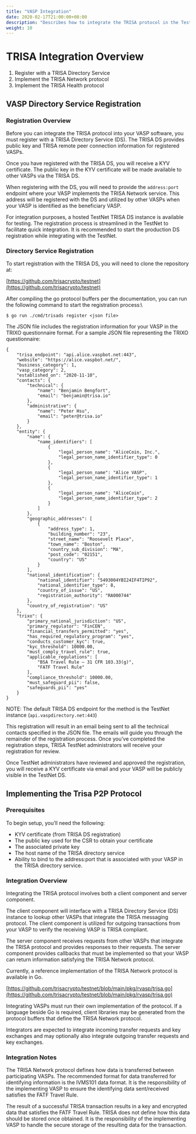```yaml
---
title: "VASP Integration"
date: 2020-02-17T21:00:00+08:00
description: "Describes how to integrate the TRISA protocol in the TestNet"
weight: 10
---
```


# TRISA Integration Overview

1. Register with a TRISA Directory Service
2. Implement the TRISA Network protocol
3. Implement the TRISA Health protocol

## VASP Directory Service Registration

### Registration Overview

Before you can integrate the TRISA protocol into your VASP software, you must register with a TRISA Directory Service (DS).  The TRISA DS provides public key and TRISA remote peer connection information for registered VASPs.

Once you have registered with the TRISA DS, you will receive a KYV certificate.  The public key in the KYV certificate will be made available to other VASPs via the TRISA DS.

When registering with the DS, you will need to provide the `address:port` endpoint where your VASP implements the TRISA Network service. This address will be registered with the DS and utilized by other VASPs when your VASP is identified as the beneficiary VASP.

For integration purposes, a hosted TestNet TRISA DS instance is available for testing.  The registration process is streamlined in the TestNet to facilitate quick integration.  It is recommended to start the production DS registration while integrating with the TestNet.


### Directory Service Registration

To start registration with the TRISA DS, you will need to clone the repository at:

[https://github.com/trisacrypto/testnet](https://github.com/trisacrypto/testnet)

After compiling the go protocol buffers per the documentation, you can run the following command to start the registration process:\

```
$ go run ./cmd/trisads register <json file>
```

The JSON file includes the registration information for your VASP in the TRIXO questionnaire format.  For a sample JSON file representing the TRIXO questionnaire:

```
{
    "trisa_endpoint": "api.alice.vaspbot.net:443",
    "website": "https://alice.vaspbot.net/",
    "business_category": 1,
    "vasp_category": 2,
    "established_on": "2020-11-10",
    "contacts": {
        "technical": {
            "name": "Benjamin Bengfort",
            "email": "benjamin@trisa.io"
        },
        "administrative": {
            "name": "Peter Hsu",
            "email": "peter@trisa.io"
        }
    },
    "entity": {
        "name": {
            "name_identifiers": [
                {
                    "legal_person_name": "AliceCoin, Inc.",
                    "legal_person_name_identifier_type": 0
                },
                {
                    "legal_person_name": "Alice VASP",
                    "legal_person_name_identifier_type": 1
                },
                {
                    "legal_person_name": "AliceCoin",
                    "legal_person_name_identifier_type": 2
                }
            ]
        },
        "geographic_addresses": [
            {
                "address_type": 1,
                "building_number": "23",
                "street_name": "Roosevelt Place",
                "town_name": "Boston",
                "country_sub_division": "MA",
                "post_code": "02151",
                "country": "US"
            }
        ],
        "national_identification": {
            "national_identifier": "5493004YBI24IF4TIP92",
            "national_identifier_type": 8,
            "country_of_issue": "US",
            "registration_authority": "RA000744"
        },
        "country_of_registration": "US"
    },
    "trixo": {
        "primary_national_jurisdiction": "US",
        "primary_regulator": "FinCEN",
        "financial_transfers_permitted": "yes",
        "has_required_regulatory_program": "yes",
        "conducts_customer_kyc": true,
        "kyc_threshold": 10000.00,
        "must_comply_travel_rule": true,
        "applicable_regulations": [
            "BSA Travel Rule – 31 CFR 103.33(g)",
            "FATF Travel Rule"
        ],
        "compliance_threshold": 10000.00,
        "must_safeguard_pii": false,
        "safeguards_pii": "yes"
    }
}
```

NOTE: The default TRISA DS endpoint for the method is the TestNet instance (`api.vaspdirectory.net:443`)

This registration will result in an email being sent to all the technical contacts specified in the JSON file.  The emails will guide you through the remainder of the registration process.  Once you’ve completed the registration steps, TRISA TestNet administrators will receive your registration for review.

Once TestNet administrators have reviewed and approved the registration, you will receive a KYV certificate via email and your VASP will be publicly visible in the TestNet DS.


## Implementing the Trisa P2P Protocol


### Prerequisites

To begin setup, you’ll need the following:



*   KYV certificate (from TRISA DS registration)
*   The public key used for the CSR to obtain your certificate
*   The associated private key
*   The host name of the TRISA directory service
*   Ability to bind to the address:port that is associated with your VASP in the TRISA directory service.


### Integration Overview

Integrating the TRISA protocol involves both a client component and server component.

The client component will interface with a TRISA Directory Service (DS) instance to lookup other VASPs that integrate the TRISA messaging protocol.  The client component is utilized for outgoing transactions from your VASP to verify the receiving VASP is TRISA compliant.

The server component receives requests from other VASPs that integrate the TRISA protocol and provides responses to their requests.  The server component provides callbacks that must be implemented so that your VASP can return information satisfying the TRISA Network protocol.

Currently, a reference implementation of the TRISA Network protocol is available in Go.

[https://github.com/trisacrypto/testnet/blob/main/pkg/rvasp/trisa.go](https://github.com/trisacrypto/testnet/blob/main/pkg/rvasp/trisa.go)

Integrating VASPs must run their own implementation of the protocol.  If a language beside Go is required, client libraries may be generated from the protocol buffers that define the TRISA Network protocol.

Integrators are expected to integrate incoming transfer requests and key exchanges and may optionally also integrate outgoing transfer requests and key exchanges.

### Integration Notes

The TRISA Network protocol defines how data is transferred between participating VASPs.  The recommended format for data transferred for identifying information is the IVMS101 data format.  It is the responsibility of the implementing VASP to ensure the identifying data sent/received satisfies the FATF Travel Rule.

The result of a successful TRISA transaction results in a key and encrypted data that satisfies the FATF Travel Rule.  TRISA does not define how this data should be stored once obtained.  It is the responsibility of the implementing VASP to handle the secure storage of the resulting data for the transaction.

